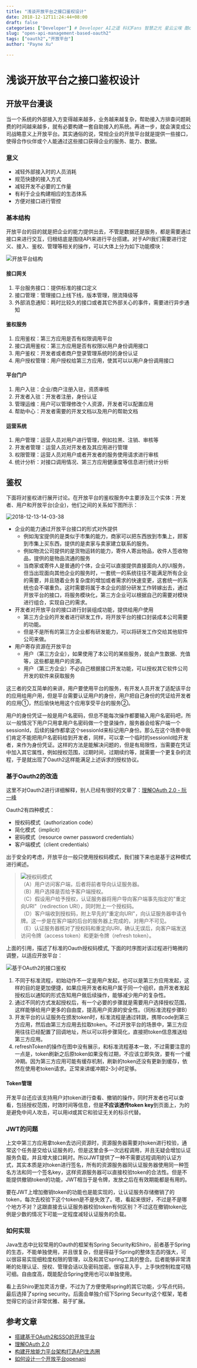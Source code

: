 ```yaml
---
title: "浅谈开放平台之接口鉴权设计"
date: 2018-12-12T11:24:44+08:00
draft: false
categories: ["Developer"] # Developer AI之遥 科幻Fans 智慧之光 星云尘埃 酷cool玩
slug: "open-api-management-based-oauth2"
tags: ["oauth2","开放平台"]
author: "Payne Xu"

---
```

# 浅谈开放平台之接口鉴权设计

## 开放平台漫谈

当一个系统的外部接入方变得越来越多，业务越来越复杂，帮助接入方排查问题耗费的时间越来越多，就有必要构建一套自助接入的系统。再进一步，就会演变成公司战略意义上开放平台。其实通俗的说，常规企业的开放平台就是提供一些接口，使得合作伙伴或个人能通过这些接口获得企业的服务、能力、数据。

### 意义

- 减轻外部接入时的人员消耗
- 规范快捷的接入方式
- 减轻开发不必要的工作量
- 有利于企业构建相应的生态体系
- 方便对接口进行管控

### 基本结构

开放平台的目的就是把企业的能力提供出去，不管是数据还是服务，都是需要通过接口来进行交互，归根结底是围绕API来进行平台搭建。对于API我们需要进行定义、接入、鉴权、管理等相关的操作，可以大体上分为如下功能模块：

![开放平台结构](https://storage.blog.fliaping.com/20181212/2018-12-12-20-57-54.png)

#### 接口网关

1. 平台服务接口：提供标准的接口定义
2. 接口管理：管理接口上线下线，版本管理，限流降级等
3. 外部消息通知：耗时比较久的接口或者其它外部关心的事件，需要进行异步通知

#### 鉴权服务

1. 应用鉴权：第三方应用是否有权限调用平台
2. 接口调用鉴权：第三方应用是否有权限以用户身份调用接口
3. 用户鉴权：开发者或者商户登录管理系统时的身份认证
4. 用户授权管理：用户授权给第三方应用，使其可以以用户身份调用接口

#### 平台门户

1. 用户入驻：企业/商户注册入驻，资质审核
2. 开发者入驻：开发者注册，身份认证
3. 管理运维：用户可以管理修改个人资源，开发者可以配置应用
4. 帮助中心：开发者需要的开发文档以及用户的帮助文档

#### 运营系统

1. 用户管理：运营人员对用户进行管理，例如拉黑、注销、审核等
2. 开发者管理：运营人员对开发者及其应用进行管理
3. 权限管理：运营人员对用户或者开发者的服务使用请求进行审核
4. 统计分析：对接口调用情况、第三方应用健康度等信息进行统计分析

## 鉴权

下面将对鉴权进行展开讨论。在开放平台的鉴权服务中主要涉及三个实体：开发者、用户和开放平台(企业)，他们之间的关系如下图所示：

![2018-12-13-14-03-38](https://storage.blog.fliaping.com/20181213/2018-12-13-14-03-38.png)

- 企业的能力通过开放平台接口的形式对外提供
  - 例如淘宝提供的是类似于市集的能力，商家可以把东西放到市集上，顾客到市集上买东西，提供的是卖家与卖家建立联系的服务。
  - 例如物流公司提供的是货物运转的能力，寄件人寄出物品，收件人签收物品，提供的是物品流通的服务
  - 当商家或寄件人是普通的个体，企业可以直接提供直接面向人的UI服务，但当出现面向其他企业的服务时，一套统一的系统往往不能满足所有企业的需要，并且随着业务复杂度的增加或者需求的快速变更，这套统一的系统也会不堪重负。这时需要将属于本企业的部分研发工作转嫁出去，通过开放平台的接口，将服务模块化，第三方企业可以根据自己的需要对模块进行组合，实现自己的需求。
- 开发者对开放平台的接口进行封装组成功能，提供给用户使用
  - 第三方企业的开发者进行研发工作，将开放平台的接口封装成本公司需要的功能。
  - 但是不是所有的第三方企业都有研发能力，可以将研发工作交给其他软件公司来做。
- 用户寄存资源在开放平台
  - 用户（第三方企业），如果使用了本公司的某些服务，就会产生数据、充值等，这些都是用户的资源。
  - 用户（第三方企业）不必自己根据接口开发功能，可以授权其它软件公司开发的软件来获取服务

这三者的交互简单的来讲，用户要使用平台的服务，有开发人员开发了适配该平台的应用给用户用，但是平台需要认证用户的身份，用户把自己身份的凭证给开发者的应用①，然后愉快地用这个应用享受平台的服务②。

用户的身份凭证一般是用户名密码，但总不能每次操作都要输入用户名密码吧，所以一般情况下用户只用拿用户名密码做一个登录操作，服务器会给客户端一个sessionId，后续的操作都拿这个sessionId来标记用户身份。那么在这个场景中我们肯定不能把用户名密码给到开发者，同样，可以拿一个临时的sessionId给开发者，来作为身份凭证。这样的方法是能解决问题的，但是有局限性，当需要在凭证中加入其它属性，例如授权范围，过期时间，过期续约等，就需要一个更复杂的流程，于是就出现了Oauth2这样能满足上述诉求的授权协议。

### 基于Oauth2的改造

这里不对Oauth2进行详细解释，别人已经有很好的文章了：[理解OAuth 2.0 - 阮一峰](http://www.ruanyifeng.com/blog/2014/05/oauth_2_0.html)

Oauth2有四种模式：

- 授权码模式（authorization code）
- 简化模式（implicit）
- 密码模式（resource owner password credentials）
- 客户端模式（client credentials）

出于安全的考虑，开放平台一般只使用授权码模式，我们接下来也是基于这种模式进行阐述。

> ![授权码模式](https://storage.blog.fliaping.com/201911/2019-01-01-17-19-05.png)  
> （A）用户访问客户端，后者将前者导向认证服务器。  
> （B）用户选择是否给予客户端授权。  
> （C）假设用户给予授权，认证服务器将用户导向客户端事先指定的"重定向URI"（redirection URI），同时附上一个授权码。  
> （D）客户端收到授权码，附上早先的"重定向URI"，向认证服务器申请令牌。这一步是在客户端的后台的服务器上完成的，对用户不可见。  
> （E）认证服务器核对了授权码和重定向URI，确认无误后，向客户端发送访问令牌（access token）和更新令牌（refresh token）。

上面的引用，描述了标准的Oauth授权码模式, 下面的时序图对该过程进行略微的调整，以适应开放平台：

![基于OAuth2的接口鉴权](https://storage.blog.fliaping.com/20181212/2018-12-12-21-02-12.png)

1. 不同于标准流程，初始动作不一定是用户发起，也可以是第三方应用发起，这样的目的是更加便捷，如果应用开发者和用户属于同一个组织，由开发者发起授权后以通知的形式告知用户做后续操作，能够减少用户的复杂性。
2. 通过不同的方式发起授权后，有一个必要的步骤就是需要用户选择授权范围，这样能够给用户更多的自由度，提高用户资源的安全性。（同标准流程步骤B）
3. 开发平台的认证服务在颁发token时，标准流程是通过转跳，携带code到第三方应用，然后由第三方应用去拉取token。不过开放平台的场景中，第三方应用往往已经配置了回调地址，所以可以将步骤简化，直接把token信息推送给第三方应用。
4. refreshToken的操作在图中没有展示，和标准流程基本一致，不过需要注意的一点是，token刷新之后原token如果没有过期，不应该立即失效，要有一个缓冲期。因为第三方应用可能有缓存机制，刷新的token还没有更新到缓存，依然在使用老token请求。正常来讲缓冲期2-3小时足够。

#### Token管理

开发平台还应该支持用户对token进行查看、撤销的操作，同时开发者也可以查看，包括授权范围，时效时间等信息，但是**不应该透传token key**到页面上，为的是避免中间人攻击，可以用id或其它和验证无关的标示代替。

### JWT的问题

上文中第三方应用拿token去访问资源时，资源服务器需要对token进行校验，通常这个任务是交给认证服务的，但是这里会多一次远程调用，并且无疑会增加认证服务负载，并且增大接口耗时。所以JWT提供了一种不需要远程调用的认证方式，其实本质是对token进行签名，所有的资源服务器同认证服务器使用同一种签名方法和同一个签名key，这样资源服务器可以直接校验token的合法性。但是不能提供撤销token的功能，JWT相当于是令牌，发放之后在有效期能都是有用的。

要在JWT上增加撤销token的功能也是能实现的，让认证服务存储撤销了的token，每次去校验下这个token是不是失效了。嗯，看起来很好，不过是不是哪个地方不对？这跟直接去认证服务器校验token有何区别？不过这在撤销token比例是少数的情况下可能一定程度减轻认证服务的负载。

### 如何实现

Java生态中比较常用的Oauth的框架有Spring Security和Shiro，前者基于Spring的生态，不能单独使用，并且很复杂，但是得益于Spring的整体生态的强大，可以很容易实现细粒度权限的管理，以及和其它spring工具的整合。后者能够非常清晰的处理认证、授权、管理会话以及密码加密。很容易入手，上手快控制粒度可糙可细。自由度高，既能配合Spring使用也可以单独使用。

看上去Shiro更加灵活方便，不过为了方便使用spring的其它功能，少写点代码，最后选择了spring security。后面会单独介绍下Spring Security这个框架，笔者觉得它的设计非常优雅、易于扩展。

## 参考文章

- [搭建基于OAuth2和SSO的开放平台](https://blog.csdn.net/janwen2010/article/details/77892075)
- [理解OAuth 2.0](http://www.ruanyifeng.com/blog/2014/05/oauth_2_0.html)
- [构建开放能力平台架构打造API生态圈](https://www-01.ibm.com/common/ssi/cgi-bin/ssialias?htmlfid=ESR12346CNZH)
- [如何设计一个开放平台openapi](https://www.jianshu.com/p/2177cabcaad6)